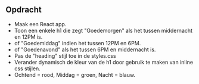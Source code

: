 ## Opdracht
* Maak een React app.
* Toon een enkele h1 die zegt "Goedemorgen" als het tussen middernacht en 12PM is.
* of "Goedemiddag" indien het tussen 12PM en 6PM.
* of "Goedenavond" als het tussen 6PM en middernacht is.
* Pas de "heading" stijl toe in de styles.css
* Verander dynamisch de kleur van de h1 door gebruik te maken van inline css stijlen.
* Ochtend = rood, Middag = groen, Nacht = blauw.